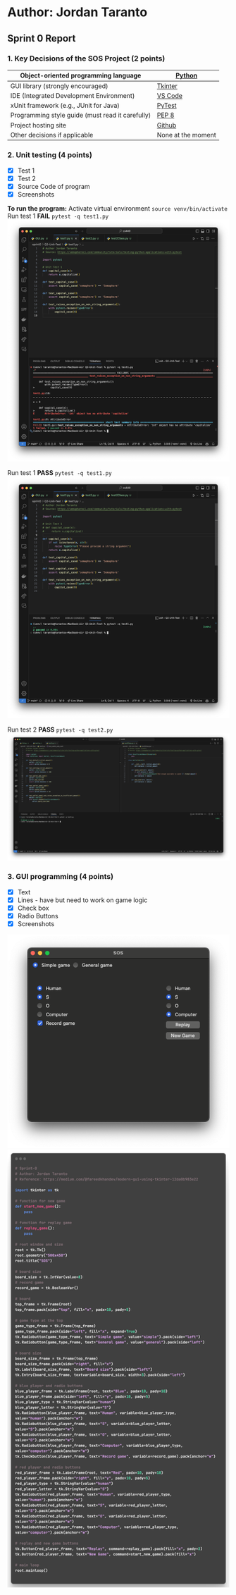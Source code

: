 # Author: Jordan Taranto
## Sprint 0 Report

### 1. **Key Decisions of the SOS Project (2 points)**

| Object-oriented programming language | [Python](https://www.python.org/) |
| ---- | ---- |
| GUI library (strongly encouraged) | [Tkinter](https://docs.python.org/3/library/tk.html) |
| IDE (Integrated Development Environment) | [VS Code](https://code.visualstudio.com/) |
| xUnit framework (e.g., JUnit for Java) | [PyTest](https://docs.pytest.org/en/7.4.x/getting-started.html#get-started) |
| Programming style guide (must read it carefully) | [PEP 8](https://peps.python.org/pep-0008/) |
| Project hosting site | [Github](https://github.com/Jordinaa/cs449) |
| Other decisions if applicable | None at the moment |
### 2. **Unit testing (4 points)**
- [x] Test 1
- [x] Test 2
- [x] Source Code of program
- [x] Screenshots

**To run the program:**
Activate virtual environment
`source venv/bin/activate`
Run test 1 **FAIL**
`pytest -q test1.py`
![test1fail](/sprint0/assets/test1fail.png)

Run test 1 **PASS**
`pytest -q test1.py`
![test1pass](/sprint0/assets/test1pass.png)

Run test 2 **PASS**
`pytest -q test2.py`
![test2pass](/sprint0/assets/test2pass.png)


### 3. **GUI programming (4 points)**
- [x] Text
- [x] Lines - have but need to work on game logic 
- [x] Check box
- [x] Radio Buttons
- [x] Screenshots 

![gui](/sprint0/assets/gui.png)
![source_code](/sprint0/assets/source_code.png)
